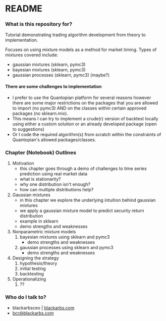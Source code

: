 # README #


### What is this repository for? ###

Tutorial demonstrating trading algorithm development from theory to implementation.

Focuses on using mixture models as a method for market timing. Types of mixtures covered include:

* gaussian mixtures (sklearn, pymc3)
* bayesian mixtures (sklearn, pymc3)
* gaussian processes (sklearn, pymc3) (maybe?)

#### There are some challenges to implementation ####

* I prefer to use the Quantopian platform for several reasons however there are some major restrictions on the packages that you are allowed to import (no pymc3) AND on the classes within certain approved packages (no sklearn.mix). 
* This means I can try to implement a crude(r) version of backtest locally using either a custom solution or an already developed package (open to suggestions)
* Or I code the required algorithm(s) from scratch within the constraints of Quantopian's allowed packages/classes.

 
### Chapter (Notebook) Outlines ###

1. Motivation
	- this chapter goes through a demo of challenges to time series prediction using real market data
	- what is stationarity?
	- why one distribution isn't enough?
	- how can multiple distributions help?
2. Gaussian mixtures
	- in this chapter we explore the underlying intuition behind gaussian mixtures
	- we apply a gaussian mixture model to predict security return distribution
	- example in sklearn
	- demo strengths and weaknesses
3. Nonparametric mixture models
	1. bayesian mixtures using sklearn and pymc3
		- demo strengths and weaknesses
	3. gaussian processes using sklearn and pymc3
		- demo strengths and weaknesses
4. Designing the strategy
	1. hypothesis/theory
	2. initial testing
    3. backtesting 
5. Operationalizing 
	1. ??


### Who do I talk to? ###

* blackarbsceo | [blackarbs.com](www.blackarbs.com)
* bcr@blackarbs.com
